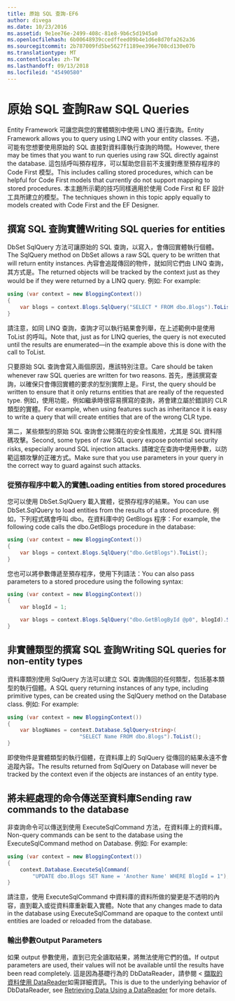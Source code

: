 ```yaml
---
title: 原始 SQL 查詢-EF6
author: divega
ms.date: 10/23/2016
ms.assetid: 9e1ee76e-2499-408c-81e8-9b6c5d1945a0
ms.openlocfilehash: 6b00648939ccedffeed09b4e1d6e8d70fa262a36
ms.sourcegitcommit: 2b787009fd5be5627f1189ee396e708cd130e07b
ms.translationtype: MT
ms.contentlocale: zh-TW
ms.lasthandoff: 09/13/2018
ms.locfileid: "45490580"
---
```

# <a name="raw-sql-queries"></a><span data-ttu-id="a71f7-102">原始 SQL 查詢</span><span class="sxs-lookup"><span data-stu-id="a71f7-102">Raw SQL Queries</span></span>
<span data-ttu-id="a71f7-103">Entity Framework 可讓您與您的實體類別中使用 LINQ 進行查詢。</span><span class="sxs-lookup"><span data-stu-id="a71f7-103">Entity Framework allows you to query using LINQ with your entity classes.</span></span> <span data-ttu-id="a71f7-104">不過，可能有您想要使用原始的 SQL 直接對資料庫執行查詢的時間。</span><span class="sxs-lookup"><span data-stu-id="a71f7-104">However, there may be times that you want to run queries using raw SQL directly against the database.</span></span> <span data-ttu-id="a71f7-105">這包括呼叫預存程序，可以幫助您目前不支援對應至預存程序的 Code First 模型。</span><span class="sxs-lookup"><span data-stu-id="a71f7-105">This includes calling stored procedures, which can be helpful for Code First models that currently do not support mapping to stored procedures.</span></span> <span data-ttu-id="a71f7-106">本主題所示範的技巧同樣適用於使用 Code First 和 EF 設計工具所建立的模型。</span><span class="sxs-lookup"><span data-stu-id="a71f7-106">The techniques shown in this topic apply equally to models created with Code First and the EF Designer.</span></span>  

## <a name="writing-sql-queries-for-entities"></a><span data-ttu-id="a71f7-107">撰寫 SQL 查詢實體</span><span class="sxs-lookup"><span data-stu-id="a71f7-107">Writing SQL queries for entities</span></span>  

<span data-ttu-id="a71f7-108">DbSet SqlQuery 方法可讓原始的 SQL 查詢，以寫入，會傳回實體執行個體。</span><span class="sxs-lookup"><span data-stu-id="a71f7-108">The SqlQuery method on DbSet allows a raw SQL query to be written that will return entity instances.</span></span> <span data-ttu-id="a71f7-109">內容會追蹤傳回的物件，就如同它們由 LINQ 查詢，其方式是。</span><span class="sxs-lookup"><span data-stu-id="a71f7-109">The returned objects will be tracked by the context just as they would be if they were returned by a LINQ query.</span></span> <span data-ttu-id="a71f7-110">例如: </span><span class="sxs-lookup"><span data-stu-id="a71f7-110">For example:</span></span>  

``` csharp  
using (var context = new BloggingContext())
{
    var blogs = context.Blogs.SqlQuery("SELECT * FROM dbo.Blogs").ToList();
}
```  

<span data-ttu-id="a71f7-111">請注意，如同 LINQ 查詢，查詢才可以執行結果會列舉，在上述範例中是使用 ToList 的呼叫。</span><span class="sxs-lookup"><span data-stu-id="a71f7-111">Note that, just as for LINQ queries, the query is not executed until the results are enumerated—in the example above this is done with the call to ToList.</span></span>  

<span data-ttu-id="a71f7-112">只要原始 SQL 查詢會寫入兩個原因，應該特別注意。</span><span class="sxs-lookup"><span data-stu-id="a71f7-112">Care should be taken whenever raw SQL queries are written for two reasons.</span></span> <span data-ttu-id="a71f7-113">首先，應該撰寫查詢，以確保只會傳回實體的要求的型別實際上是。</span><span class="sxs-lookup"><span data-stu-id="a71f7-113">First, the query should be written to ensure that it only returns entities that are really of the requested type.</span></span> <span data-ttu-id="a71f7-114">例如，使用功能，例如繼承時很容易撰寫的查詢，將會建立屬於錯誤的 CLR 類型的實體。</span><span class="sxs-lookup"><span data-stu-id="a71f7-114">For example, when using features such as inheritance it is easy to write a query that will create entities that are of the wrong CLR type.</span></span>  

<span data-ttu-id="a71f7-115">第二，某些類型的原始 SQL 查詢會公開潛在的安全性風險，尤其是 SQL 資料隱碼攻擊。</span><span class="sxs-lookup"><span data-stu-id="a71f7-115">Second, some types of raw SQL query expose potential security risks, especially around SQL injection attacks.</span></span> <span data-ttu-id="a71f7-116">請確定在查詢中使用參數，以防範這類攻擊的正確方式。</span><span class="sxs-lookup"><span data-stu-id="a71f7-116">Make sure that you use parameters in your query in the correct way to guard against such attacks.</span></span>  

### <a name="loading-entities-from-stored-procedures"></a><span data-ttu-id="a71f7-117">從預存程序中載入的實體</span><span class="sxs-lookup"><span data-stu-id="a71f7-117">Loading entities from stored procedures</span></span>  

<span data-ttu-id="a71f7-118">您可以使用 DbSet.SqlQuery 載入實體，從預存程序的結果。</span><span class="sxs-lookup"><span data-stu-id="a71f7-118">You can use DbSet.SqlQuery to load entities from the results of a stored procedure.</span></span> <span data-ttu-id="a71f7-119">例如，下列程式碼會呼叫 dbo。在資料庫中的 GetBlogs 程序：</span><span class="sxs-lookup"><span data-stu-id="a71f7-119">For example, the following code calls the dbo.GetBlogs procedure in the database:</span></span>  

``` csharp
using (var context = new BloggingContext())
{
    var blogs = context.Blogs.SqlQuery("dbo.GetBlogs").ToList();
}
```  

<span data-ttu-id="a71f7-120">您也可以將參數傳遞至預存程序，使用下列語法：</span><span class="sxs-lookup"><span data-stu-id="a71f7-120">You can also pass parameters to a stored procedure using the following syntax:</span></span>  

``` csharp
using (var context = new BloggingContext())
{
    var blogId = 1;

    var blogs = context.Blogs.SqlQuery("dbo.GetBlogById @p0", blogId).Single();
}
```  

## <a name="writing-sql-queries-for-non-entity-types"></a><span data-ttu-id="a71f7-121">非實體類型的撰寫 SQL 查詢</span><span class="sxs-lookup"><span data-stu-id="a71f7-121">Writing SQL queries for non-entity types</span></span>  

<span data-ttu-id="a71f7-122">資料庫類別使用 SqlQuery 方法可以建立 SQL 查詢傳回的任何類型，包括基本類型的執行個體。</span><span class="sxs-lookup"><span data-stu-id="a71f7-122">A SQL query returning instances of any type, including primitive types, can be created using the SqlQuery method on the Database class.</span></span> <span data-ttu-id="a71f7-123">例如: </span><span class="sxs-lookup"><span data-stu-id="a71f7-123">For example:</span></span>  

``` csharp
using (var context = new BloggingContext())
{
    var blogNames = context.Database.SqlQuery<string>(
                       "SELECT Name FROM dbo.Blogs").ToList();
}
```  

<span data-ttu-id="a71f7-124">即使物件是實體類型的執行個體，在資料庫上的 SqlQuery 從傳回的結果永遠不會追蹤內容。</span><span class="sxs-lookup"><span data-stu-id="a71f7-124">The results returned from SqlQuery on Database will never be tracked by the context even if the objects are instances of an entity type.</span></span>  

## <a name="sending-raw-commands-to-the-database"></a><span data-ttu-id="a71f7-125">將未經處理的命令傳送至資料庫</span><span class="sxs-lookup"><span data-stu-id="a71f7-125">Sending raw commands to the database</span></span>  

<span data-ttu-id="a71f7-126">非查詢命令可以傳送到使用 ExecuteSqlCommand 方法，在資料庫上的資料庫。</span><span class="sxs-lookup"><span data-stu-id="a71f7-126">Non-query commands can be sent to the database using the ExecuteSqlCommand method on Database.</span></span> <span data-ttu-id="a71f7-127">例如: </span><span class="sxs-lookup"><span data-stu-id="a71f7-127">For example:</span></span>  

``` csharp
using (var context = new BloggingContext())
{
    context.Database.ExecuteSqlCommand(
        "UPDATE dbo.Blogs SET Name = 'Another Name' WHERE BlogId = 1");
}
```  

<span data-ttu-id="a71f7-128">請注意，使用 ExecuteSqlCommand 中資料庫的資料所做的變更是不透明的內容，直到載入或從資料庫重新載入實體。</span><span class="sxs-lookup"><span data-stu-id="a71f7-128">Note that any changes made to data in the database using ExecuteSqlCommand are opaque to the context until entities are loaded or reloaded from the database.</span></span>  

### <a name="output-parameters"></a><span data-ttu-id="a71f7-129">輸出參數</span><span class="sxs-lookup"><span data-stu-id="a71f7-129">Output Parameters</span></span>  

<span data-ttu-id="a71f7-130">如果 output 參數使用，直到已完全讀取結果，將無法使用它們的值。</span><span class="sxs-lookup"><span data-stu-id="a71f7-130">If output parameters are used, their values will not be available until the results have been read completely.</span></span> <span data-ttu-id="a71f7-131">這是因為基礎行為的 DbDataReader，請參閱 <<c0> [ 擷取的資料使用 DataReader](http://go.microsoft.com/fwlink/?LinkID=398589)如需詳細資訊。</span><span class="sxs-lookup"><span data-stu-id="a71f7-131">This is due to the underlying behavior of DbDataReader, see [Retrieving Data Using a DataReader](http://go.microsoft.com/fwlink/?LinkID=398589) for more details.</span></span>  
